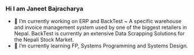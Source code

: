 ### Hi I am Janeet Bajracharya

<!--
**Janjanjan1/Janjanjan1** is a ✨ _special_ ✨ repository because its `README.md` (this file) appears on your GitHub profile.

Here are some ideas to get you started:


-->

- 🔭 I’m currently working on ERP and BackTest ~ A specific warehouse and invoice management system used by one of the biggest retailers in Nepal. BackTest is currently an extensive Data Scrapping Solutions for the Nepali Stock Market.
- 🌱 I’m currently learning FP, Systems Programming and Systems Design.
